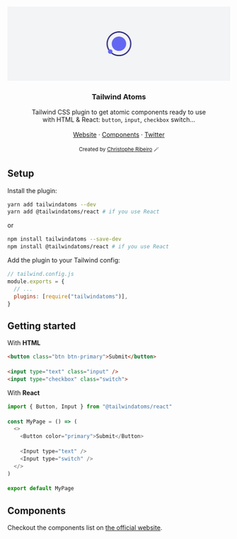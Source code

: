 <a href="https://tailwindatoms.com/">
  <img alt="Tailwind Atoms" src="https://github.com/ChristoRibeiro/tailwindatoms/raw/main/assets/banner.svg"/>
</a>

<div align="center">
  <h3>Tailwind Atoms</h3>
</div>
<div align="center">
  Tailwind CSS plugin to get atomic components ready to use
</div>
<div align="center">
 with HTML & React: <code>button</code>, <code>input</code>, <code>checkbox</code> switch...
</div>

<br />

<div align="center">
  <a href="https://tailwindatoms.com/">Website</a> 
<span> · </span>
  <a href="https://tailwindatoms.com/">Components</a> 
<span> · </span>
  <a href="https://twitter.com/christoribeiro">Twitter</a>
</div>

<br />

<div align="center">
  <sup>Created by <a href="https://twitter.com/christoribeiro" target="_blank">Christophe Ribeiro</a> 🪄</sup>
</div>


## Setup

Install the plugin:

```zsh
yarn add tailwindatoms --dev
yarn add @tailwindatoms/react # if you use React
```
or 
```zsh
npm install tailwindatoms --save-dev
npm install @tailwindatoms/react # if you use React
```

Add the plugin to your Tailwind config:

```javascript
// tailwind.config.js
module.exports = {
  // ...
  plugins: [require("tailwindatoms")],
}
```


## Getting started

With **HTML**

```html
<button class="btn btn-primary">Submit</button>

<input type="text" class="input" />
<input type="checkbox" class="switch">
```

With **React**

```javascript
import { Button, Input } from "@tailwindatoms/react"

const MyPage = () => (
  <>
    <Button color="primary">Submit</Button>

    <Input type="text" />
    <Input type="switch" />
  </>
)

export default MyPage
```

## Components

Checkout the components list on [the official website][website].

[website]: https://tailwindatoms.com
